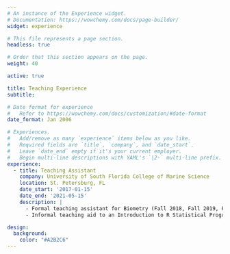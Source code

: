 ```yaml
---
# An instance of the Experience widget.
# Documentation: https://wowchemy.com/docs/page-builder/
widget: experience

# This file represents a page section.
headless: true

# Order that this section appears on the page.
weight: 40

active: true

title: Teaching Experience
subtitle:

# Date format for experience
#   Refer to https://wowchemy.com/docs/customization/#date-format
date_format: Jan 2006

# Experiences.
#   Add/remove as many `experience` items below as you like.
#   Required fields are `title`, `company`, and `date_start`.
#   Leave `date_end` empty if it's your current employer.
#   Begin multi-line descriptions with YAML's `|2-` multi-line prefix.
experience:
  - title: Teaching Assistant
    company: University of South Florida College of Marine Science
    location: St. Petersburg, FL
    date_start: '2017-01-15'
    date_end: '2021-05-15'
    description: |
      - Formal teaching assistant for Biometry (Fall 2018, Fall 2019, Fall 2020) and Applied Multivariate Statistics (AMS; Spring 2019, Spring 2020, Spring 2021) courses for College of Marine Science graduate students
      - Informal teaching aid to an Introduction to R Statistical Programming course (Spring 2017) for CMS graduate students and faculty/staff

design:
  background: 
    color: "#A2B2C6"
---
```

